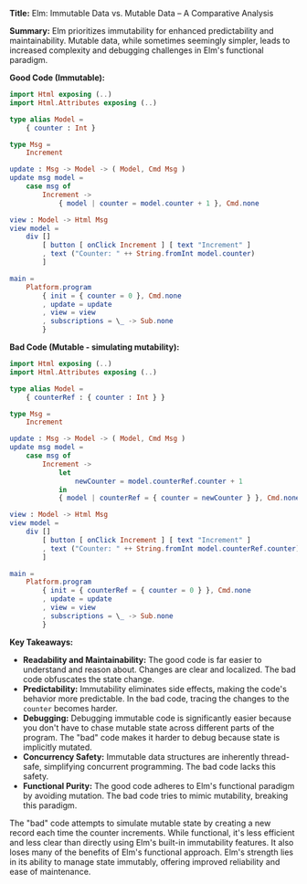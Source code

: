 **Title:** Elm: Immutable Data vs. Mutable Data – A Comparative Analysis

**Summary:** Elm prioritizes immutability for enhanced predictability and maintainability.  Mutable data, while sometimes seemingly simpler, leads to increased complexity and debugging challenges in Elm's functional paradigm.

**Good Code (Immutable):**

```elm
import Html exposing (..)
import Html.Attributes exposing (..)

type alias Model =
    { counter : Int }

type Msg =
    Increment

update : Msg -> Model -> ( Model, Cmd Msg )
update msg model =
    case msg of
        Increment ->
            { model | counter = model.counter + 1 }, Cmd.none

view : Model -> Html Msg
view model =
    div []
        [ button [ onClick Increment ] [ text "Increment" ]
        , text ("Counter: " ++ String.fromInt model.counter)
        ]

main =
    Platform.program
        { init = { counter = 0 }, Cmd.none
        , update = update
        , view = view
        , subscriptions = \_ -> Sub.none
        }
```

**Bad Code (Mutable - simulating mutability):**

```elm
import Html exposing (..)
import Html.Attributes exposing (..)

type alias Model =
    { counterRef : { counter : Int } }

type Msg =
    Increment

update : Msg -> Model -> ( Model, Cmd Msg )
update msg model =
    case msg of
        Increment ->
            let
                newCounter = model.counterRef.counter + 1
            in
            { model | counterRef = { counter = newCounter } }, Cmd.none

view : Model -> Html Msg
view model =
    div []
        [ button [ onClick Increment ] [ text "Increment" ]
        , text ("Counter: " ++ String.fromInt model.counterRef.counter)
        ]

main =
    Platform.program
        { init = { counterRef = { counter = 0 } }, Cmd.none
        , update = update
        , view = view
        , subscriptions = \_ -> Sub.none
        }
```


**Key Takeaways:**

* **Readability and Maintainability:** The good code is far easier to understand and reason about.  Changes are clear and localized. The bad code obfuscates the state change.
* **Predictability:**  Immutability eliminates side effects, making the code's behavior more predictable.  In the bad code, tracing the changes to the `counter` becomes harder.
* **Debugging:**  Debugging immutable code is significantly easier because you don't have to chase mutable state across different parts of the program. The "bad" code makes it harder to debug because state is implicitly mutated.
* **Concurrency Safety:**  Immutable data structures are inherently thread-safe, simplifying concurrent programming. The bad code lacks this safety.
* **Functional Purity:** The good code adheres to Elm's functional paradigm by avoiding mutation. The bad code tries to mimic mutability, breaking this paradigm.


The "bad" code attempts to simulate mutable state by creating a new record each time the counter increments.  While functional, it's less efficient and less clear than directly using Elm's built-in immutability features.  It also loses many of the benefits of Elm's functional approach.  Elm's strength lies in its ability to manage state immutably, offering improved reliability and ease of maintenance.
